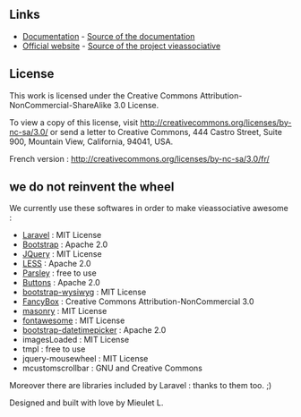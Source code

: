 
## Links

* [Documentation](http://doc.vieassociative.fr) - [Source of the documentation](https://github.com/serut/doc-vieassoc)
* [Official website](http://www.vieassociative.fr) - [Source of the project vieassociative](https://github.com/serut/vieassociative)


## License
This work is licensed under the Creative Commons Attribution-NonCommercial-ShareAlike 3.0 License.

To view a copy of this license, visit http://creativecommons.org/licenses/by-nc-sa/3.0/ or send a letter to Creative Commons, 444 Castro Street, Suite 900, Mountain View, California, 94041, USA.

French version : http://creativecommons.org/licenses/by-nc-sa/3.0/fr/

## we do not reinvent the wheel ##

We currently use these softwares in order to make vieassociative awesome :

* [Laravel](http://laravel.com/docs) : MIT License
* [Bootstrap](http://getbootstrap.com/2.3.2/) : Apache 2.0
* [JQuery](http://jquery.com/) : MIT License
* [LESS](http://lesscss.org/) : Apache 2.0
* [Parsley](http://parsleyjs.org/) : free to use
* [Buttons](http://alexwolfe.github.io/Buttons/) : Apache 2.0
* [bootstrap-wysiwyg](https://github.com/mindmup/bootstrap-wysiwyg) : MIT License
* [FancyBox](http://fancyapps.com/fancybox/) : Creative Commons Attribution-NonCommercial 3.0
* [masonry](http://masonry.desandro.com/) : MIT License
* [fontawesome](http://fontawesome.io/) : MIT License
* [bootstrap-datetimepicker](https://github.com/tarruda/bootstrap-datetimepicker) : Apache 2.0
* imagesLoaded : MIT License
* tmpl : free to use
* jquery-mousewheel : MIT License
* mcustomscrollbar : GNU and Creative Commons


Moreover there are libraries included by Laravel : thanks to them too. ;)

Designed and built with love by Mieulet L.